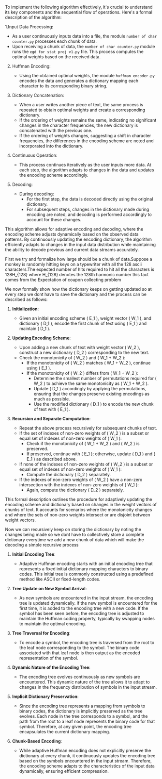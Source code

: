 To implement the following algorithm effectively, it's crucial to understand its key components and the sequential flow of operations. Here's a formal description of the algorithm:

1.Input Data Processing:
   - As a user continuously inputs data into a file, the module `number of char counter.py` processes each chunk of data.
   - Upon receiving a chunk of data, the `number of char counter.py` module runs the `egd for stat proj v1.py` file. This process computes the optimal weights based on the received data.

2. Huffman Encoding:
   - Using the obtained optimal weights, the module `huffman encoder.py` encodes the data and generates a dictionary mapping each character to its corresponding binary string.

3. Dictionary Concatenation:
   - When a user writes another piece of text, the same process is repeated to obtain optimal weights and create a corresponding dictionary.
   - If the ordering of weights remains the same, indicating no significant changes in the character frequencies, the new dictionary is concatenated with the previous one.
   - If the ordering of weights changes, suggesting a shift in character frequencies, the differences in the encoding scheme are noted and incorporated into the dictionary.

4. Continuous Operation:
   - This process continues iteratively as the user inputs more data. At each step, the algorithm adapts to changes in the data and updates the encoding scheme accordingly.

5. Decoding:
   - During decoding:
     - For the first step, the data is decoded directly using the original dictionary.
     - For subsequent steps, changes in the dictionary made during encoding are noted, and decoding is performed accordingly to account for these changes.

This algorithm allows for adaptive encoding and decoding, where the encoding scheme adjusts dynamically based on the observed data patterns. By continuously updating the encoding dictionary, the algorithm efficiently adapts to changes in the input data distribution while maintaining the ability to decode previous and current data streams accurately.

First we try and formalize how large should be a chunk of data.Suppose a monkey is randomly hitting keys on a typewriter with all the 128 ascii characters.The expected number of hits required to hit all the characters is 128H_{128} where H_{128} denotes the 128th harmonic number this fact comes from the Expectation of coupon collecting problem

We now formally show how the dictionary keeps on getting updated so at every step we dont have to save the dictionary and the process can be described as follows:

1. **Initialization**:
   - Given an initial encoding scheme \( E_1 \), weight vector \( W_1 \), and dictionary \( D_1 \), encode the first chunk of text using \( E_1 \) and maintain \( D_1 \).

2. **Updating Encoding Scheme**:
   - Upon adding a new chunk of text with weight vector \( W_2 \), construct a new dictionary \( D_2 \) corresponding to the new text.
   - Check the monotonicity of \( W_2 \) and \( W_1 + W_2 \):
     - If the monotonicity of \( W_2 \) matches \( W_1 + W_2 \), continue using \( E_1 \).
     - If the monotonicity of \( W_2 \) differs from \( W_1 + W_2 \):
       - Determine the smallest number of permutations required for \( W_2 \) to achieve the same monotonicity as \( W_1 + W_2 \).
       - Update \( D_1 \) accordingly by applying the permutations, ensuring that the changes preserve existing encodings as much as possible.
       - Use the modified dictionary \( D_1 \) to encode the new chunk of text with \( E_1 \).

3. **Recursion and Separate Computation**:
   - Repeat the above process recursively for subsequent chunks of text.
   - If the set of indexes of non-zero weights of \( W_2 \) is a subset or equal set of indexes of non-zero weights of \( W_1 \):
     - Check if the monotonicity of \( W_1 + W_2 \) and \( W_2 \) is preserved.
     - If preserved, continue with \( E_1 \); otherwise, update \( D_1 \) and \( E_1 \) as described above.
   - If none of the indexes of non-zero weights of \( W_2 \) is a subset or equal set of indexes of non-zero weights of \( W_1 \):
     - Compute the dictionary \( D_2 \) separately.
   - If the indexes of non-zero weights of \( W_2 \) have a non-zero intersection with the indexes of non-zero weights of \( W_1 \):
     - Again, compute the dictionary \( D_2 \) separately.

This formal description outlines the procedure for adaptively updating the encoding scheme and dictionary based on changes in the weight vectors of chunks of text. It accounts for scenarios where the monotonicity changes and where the sets of non-zero weights intersect or are disjoint between weight vectors.

Now we can recursively keep on storing the dictionary by noting the changes being made so we dont have to collectively store a complete dictionary everytime we add a new chunk of data which will make the decoding a simple recursive process 


1. **Initial Encoding Tree**: 
   - Adaptive Huffman encoding starts with an initial encoding tree that represents a fixed initial dictionary mapping characters to binary codes. This initial tree is commonly constructed using a predefined method like ASCII or fixed-length codes.

2. **Tree Update on New Symbol Arrival**: 
   - As new symbols are encountered in the input stream, the encoding tree is updated dynamically. If the new symbol is encountered for the first time, it is added to the encoding tree with a new code. If the symbol has been seen before, the encoding tree is adjusted to maintain the Huffman coding property, typically by swapping nodes to maintain the optimal encoding.

3. **Tree Traversal for Encoding**: 
   - To encode a symbol, the encoding tree is traversed from the root to the leaf node corresponding to the symbol. The binary code associated with that leaf node is then output as the encoded representation of the symbol.

4. **Dynamic Nature of the Encoding Tree**: 
   - The encoding tree evolves continuously as new symbols are encountered. This dynamic nature of the tree allows it to adapt to changes in the frequency distribution of symbols in the input stream.

5. **Implicit Dictionary Preservation**: 
   - Since the encoding tree represents a mapping from symbols to binary codes, the dictionary is implicitly preserved as the tree evolves. Each node in the tree corresponds to a symbol, and the path from the root to a leaf node represents the binary code for that symbol. Therefore, at any given point, the encoding tree encapsulates the current dictionary mapping.

6. **Chunk-Based Encoding**: 
   - While adaptive Huffman encoding does not explicitly preserve the dictionary at every chunk, it continuously updates the encoding tree based on the symbols encountered in the input stream. Therefore, the encoding scheme adapts to the characteristics of the input data dynamically, ensuring efficient compression.

